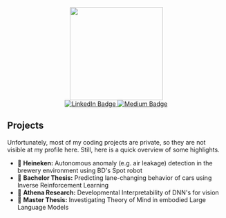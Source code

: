 <div id="header" align="center">
  <img src="https://media.giphy.com/media/v1.Y2lkPTc5MGI3NjExM3N2aW81emhrZDgwcDUxbzgyM3pmeGJ2enplbGI4bDhnYzlsYjB6YiZlcD12MV9pbnRlcm5hbF9naWZfYnlfaWQmY3Q9Zw/gd0JxLGlgOA3jaVrk2/giphy.gif" width="215"/>
</div>

<div id="badges" align="center">
  <a href="https://www.linkedin.com/in/ambervangroenestijn">
    <img src="https://img.shields.io/badge/LinkedIn-blue?style=for-the-badge&logo=linkedin&logoColor=white" alt="LinkedIn Badge"/>
  </a>
  <a href="https://medium.com/@groenestijnamber">
    <img src="https://img.shields.io/badge/Medium-black?style=for-the-badge&logo=medium&logoColor=white" alt="Medium Badge"/>
  </a>
</div>

<div id="profileviewcounter" align="center">
  <img src="https://komarev.com/ghpvc/?username=ambervgname&style=flat-square&color=blue" align="center" alt=""/>
</div>

## Projects
Unfortunately, most of my coding projects are private, so they are not visible at my profile here. Still, here is a quick overview of some highlights.
- 🍺 **Heineken:** Autonomous anomaly (e.g. air leakage) detection in the brewery environment using BD's Spot robot
- 🚙 **Bachelor Thesis:** Predicting lane-changing behavior of cars using Inverse Reinforcement Learning
- 🧠 **Athena Research:**  Developmental Interpretability of DNN's for vision
- 🤖 **Master Thesis:** Investigating Theory of Mind in embodied Large Language Models


<!---
I am a robotics student from the Netherlands.
 - :robot: 
- 👋 Hi, I’m @ambervg
- 👀 I’m interested in ...
- 🌱 I’m currently learning ...
- 💞️ I’m looking to collaborate on ...
- 📫 How to reach me ...
- 😄 Pronouns: ...
- ⚡ Fun fact: ...

## My Stats
[![Top Langs](https://github-readme-stats.vercel.app/api/top-langs/?username=your-github-username&layout=compact&theme=vision-friendly-dark)](https://github.com/anuraghazra/github-readme-stats)

ambervg/ambervg is a ✨ special ✨ repository because its `README.md` (this file) appears on your GitHub profile.
You can click the Preview link to take a look at your changes.
--->
